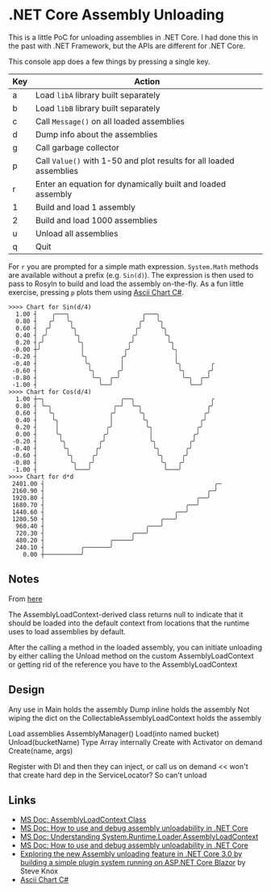 # .NET Core Assembly Unloading

This is a little PoC for unloading assemblies in .NET Core. I had done this in the past with .NET Framework, but the APIs are different for .NET Core.

This console app does a few things by pressing a single key.

Key|Action
-|-
a|Load `libA` library built separately
b|Load `libB` library built separately
c|Call `Message()` on all loaded assemblies
d|Dump info about the assemblies
g|Call garbage collector
p|Call `Value()` with 1-50 and plot results for all loaded assemblies
r|Enter an equation for dynamically built and loaded assembly
1|Build and load 1 assembly
2|Build and load 1000 assemblies
u|Unload all assemblies
q|Quit

For `r` you are prompted for a simple math expression. `System.Math` methods are available without a prefix (e.g. `Sin(d)`). The expression is then used to pass to  Rosyln to build and load the assembly on-the-fly. As a fun little exercise, pressing `p` plots them using  [Ascii Chart C#](https://github.com/NathanBaulch/asciichart-sharp).

```text
>>>> Chart for Sin(d/4)
  1.00 ┤    ╭───╮                    ╭───╮
  0.80 ┤   ╭╯   ╰╮                  ╭╯   ╰╮
  0.60 ┤  ╭╯     ╰╮                ╭╯     ╰╮
  0.40 ┤ ╭╯       ╰╮              ╭╯       ╰╮
  0.20 ┤╭╯         ╰╮            ╭╯         ╰╮
 -0.00 ┼╯           │           ╭╯           ╰╮
 -0.20 ┤            ╰╮         ╭╯             │
 -0.40 ┤             ╰╮        │              ╰╮        ╭
 -0.60 ┤              ╰╮      ╭╯               ╰╮      ╭╯
 -0.80 ┤               ╰─╮  ╭─╯                 ╰─╮  ╭─╯
 -1.00 ┤                 ╰──╯                     ╰──╯
>>>> Chart for Cos(d/4)
  1.00 ┼─╮                     ╭──╮                     ╭
  0.80 ┤ ╰─╮                 ╭─╯  ╰─╮                  ╭╯
  0.60 ┤   ╰╮               ╭╯      ╰╮                ╭╯
  0.40 ┤    ╰╮              │        ╰╮              ╭╯
  0.20 ┤     │             ╭╯         ╰╮            ╭╯
  0.00 ┤     ╰╮           ╭╯           │           ╭╯
 -0.20 ┤      ╰╮         ╭╯            ╰╮         ╭╯
 -0.40 ┤       ╰╮       ╭╯              ╰╮       ╭╯
 -0.60 ┤        ╰╮     ╭╯                ╰╮     ╭╯
 -0.80 ┤         ╰╮   ╭╯                  ╰╮   ╭╯
 -1.00 ┤          ╰───╯                    ╰───╯
>>>> Chart for d*d
 2401.00 ┤                                               ╭─
 2160.90 ┤                                             ╭─╯
 1920.80 ┤                                          ╭──╯
 1680.70 ┤                                       ╭──╯
 1440.60 ┤                                    ╭──╯
 1200.50 ┤                                ╭───╯
  960.40 ┤                            ╭───╯
  720.30 ┤                        ╭───╯
  480.20 ┤                  ╭─────╯
  240.10 ┤          ╭───────╯
    0.00 ┼──────────╯
```

## Notes

From [here](https://docs.microsoft.com/en-us/dotnet/standard/assembly/unloadability)

The AssemblyLoadContext-derived class returns null to indicate that it should be loaded into the default context from locations that the runtime uses to load assemblies by default.

After the calling a method in the loaded assembly, you can initiate unloading by either calling the Unload method on the custom AssemblyLoadContext or getting rid of the reference you have to the AssemblyLoadContext

## Design

Any use in Main holds the assembly
Dump inline holds the assembly
Not wiping the dict on the CollectableAssemblyLoadContext holds the assembly

Load assemblies
  AssemblyManager<T>()
  Load(into named bucket)
  Unload(bucketName)
  Type Array internally
  Create with Activator on demand <T>Create(name, args)

  Register with DI and then they can inject, or call us on demand << won't that create hard dep in the ServiceLocator? So can't unload

## Links

- [MS Doc: AssemblyLoadContext Class](https://docs.microsoft.com/en-us/dotnet/api/system.runtime.loader.assemblyloadcontext)
- [MS Doc: How to use and debug assembly unloadability in .NET Core](https://docs.microsoft.com/en-us/dotnet/standard/assembly/unloadability)
- [MS Doc: Understanding System.Runtime.Loader.AssemblyLoadContext](https://docs.microsoft.com/en-us/dotnet/core/dependency-loading/understanding-assemblyloadcontext)
- [MS Doc: How to use and debug assembly unloadability in .NET Core](https://docs.microsoft.com/en-us/dotnet/standard/assembly/unloadability)
- [Exploring the new Assembly unloading feature in .NET Core 3.0 by building a simple plugin system running on ASP.NET Core Blazor](https://stevenknox.net/exploring-assembly-unloading-in-net-core-3-0-by-building-a-simple-plugin-architecture/) by Steve Knox
- [Ascii Chart C#](https://github.com/NathanBaulch/asciichart-sharp)